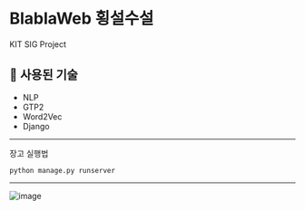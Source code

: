 # BlablaWeb 횡설수설
KIT SIG Project   
## 🎃 사용된 기술
- NLP
- GTP2 
- Word2Vec
- Django

---

장고 실행법   
```
python manage.py runserver
```

---

![image](https://user-images.githubusercontent.com/65283190/141642627-631a26d7-165c-4472-8af1-b9ef33e8a5be.png)
